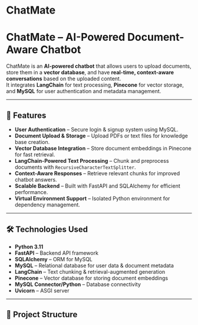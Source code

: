 # ChatMate

# ChatMate – AI-Powered Document-Aware Chatbot

ChatMate is an **AI-powered chatbot** that allows users to upload documents, store them in a **vector database**, and have **real-time, context-aware conversations** based on the uploaded content.  
It integrates **LangChain** for text processing, **Pinecone** for vector storage, and **MySQL** for user authentication and metadata management.

---

## 🚀 Features

- **User Authentication** – Secure login & signup system using MySQL.
- **Document Upload & Storage** – Upload PDFs or text files for knowledge base creation.
- **Vector Database Integration** – Store document embeddings in Pinecone for fast retrieval.
- **LangChain-Powered Text Processing** – Chunk and preprocess documents with `RecursiveCharacterTextSplitter`.
- **Context-Aware Responses** – Retrieve relevant chunks for improved chatbot answers.
- **Scalable Backend** – Built with FastAPI and SQLAlchemy for efficient performance.
- **Virtual Environment Support** – Isolated Python environment for dependency management.

---

## 🛠 Technologies Used

- **Python 3.11**
- **FastAPI** – Backend API framework
- **SQLAlchemy** – ORM for MySQL
- **MySQL** – Relational database for user data & document metadata
- **LangChain** – Text chunking & retrieval-augmented generation
- **Pinecone** – Vector database for storing document embeddings
- **MySQL Connector/Python** – Database connectivity
- **Uvicorn** – ASGI server

---

## 📂 Project Structure

